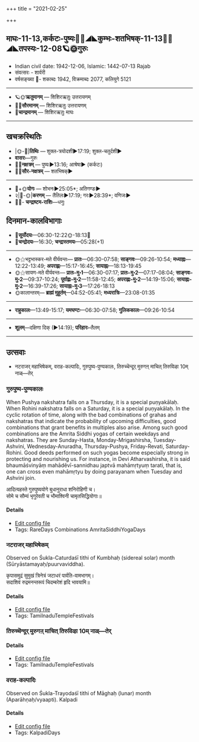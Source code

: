 +++
title = "2021-02-25"

+++
## माघः-11-13,कर्कटः-पुष्यः🌛🌌◢◣कुम्भः-शतभिषक्-11-13🌌🌞◢◣तपस्यः-12-08🪐🌞गुरुः
- Indian civil date: 1942-12-06, Islamic: 1442-07-13 Rajab
- संवत्सरः - शार्वरी
- वर्षसङ्ख्या 🌛- शकाब्दः 1942, विक्रमाब्दः 2077, कलियुगे 5121
___________________
- 🪐🌞**ऋतुमानम्** — शिशिरऋतुः उत्तरायणम्
- 🌌🌞**सौरमानम्** — शिशिरऋतुः उत्तरायणम्
- 🌛**चान्द्रमानम्** — शिशिरऋतुः माघः
___________________


## खचक्रस्थितिः
- |🌞-🌛|**तिथिः** — शुक्ल-त्रयोदशी►17:19; शुक्ल-चतुर्दशी►  
- **वासरः**—गुरुः  
- 🌌🌛**नक्षत्रम्** — पुष्यः►13:16; आश्रेषा► (कर्कटः)  
- 🌌🌞**सौर-नक्षत्रम्** — शतभिषक्►  
___________________
- 🌛+🌞**योगः** — शोभनः►25:05*; अतिगण्डः►  
- २|🌛-🌞|**करणम्** — तैतिलः►17:19; गरः►28:39*; वणिजः►  
- 🌌🌛- **चन्द्राष्टम-राशिः**—धनुः  


## दिनमान-कालविभागाः
- 🌅**सूर्योदयः**—06:30-12:22🌞️-18:13🌇  
- 🌛**चन्द्रोदयः**—16:30; **चन्द्रास्तमयः**—05:28(+1)  
___________________
- 🌞⚝भट्टभास्कर-मते वीर्यवन्तः— **प्रातः**—06:30-07:58; **साङ्गवः**—09:26-10:54; **मध्याह्नः**—12:22-13:49; **अपराह्णः**—15:17-16:45; **सायाह्नः**—18:13-19:45  
- 🌞⚝सायण-मते वीर्यवन्तः— **प्रातः-मु॰1**—06:30-07:17; **प्रातः-मु॰2**—07:17-08:04; **साङ्गवः-मु॰2**—09:37-10:24; **पूर्वाह्णः-मु॰2**—11:58-12:45; **अपराह्णः-मु॰2**—14:19-15:06; **सायाह्नः-मु॰2**—16:39-17:26; **सायाह्नः-मु॰3**—17:26-18:13  
- 🌞कालान्तरम्— **ब्राह्मं मुहूर्तम्**—04:52-05:41; **मध्यरात्रिः**—23:08-01:35  
___________________
- **राहुकालः**—13:49-15:17; **यमघण्टः**—06:30-07:58; **गुलिककालः**—09:26-10:54  
___________________
- **शूलम्**—दक्षिणा दिक् (►14:19); **परिहारः**–तैलम्  
___________________

## उत्सवाः
- नटराजर् महाभिषेकम्, वराह-कल्पादिः, गुरुपुष्य-पुण्यकालः, तिरुच्चॆन्दूर् मुरुगऩ् माचित् तिरुविऴा 10म् नाळ्—तेर्
### गुरुपुष्य-पुण्यकालः

When Pushya nakshatra falls on a Thursday, it is a special puṇyakālaḥ. When Rohini nakshatra falls on a Saturday, it is a special puṇyakālaḥ. In the cyclic rotation of time, along with the bad combinations of grahas and nakshatras that indicate the probability of upcoming difficulties, good combinations that grant benefits in multiples also arise. Among such good combinations are the Amrita Siddhi yogas of certain weekdays and nakshatras. They are Sunday-Hasta, Monday-Mrigashirsha, Tuesday-Ashvini, Wednesday-Anuradha, Thursday-Pushya, Friday-Revati, Saturday-Rohini. Good deeds performed on such yogas become especially strong in protecting and nourishing us.
For instance, in Devi Atharvashirsha, it is said bhaumāśvinyāṃ mahādêvī-sannidhau japtvā mahāmṛtyuṃ tarati, that is, one can cross even mahāmṛtyu by doing parayanam when Tuesday and Ashvini join.

आदित्यहस्ते गुरुपुष्ययोगे बुधानुराधा शनिरोहिणी च।  
सोमे च सौम्यं भृगुरेवती च भौमाश्विनी चामृतसिद्धियोगाः॥



#### Details
- [Edit config file](https://github.com/jyotisham/adyatithi/tree/master/time_focus/amrita-siddhi/description_only/gurupuSya-puNyakAlaH.toml)
- Tags: RareDays Combinations AmritaSiddhiYogaDays


### नटराजर् महाभिषेकम्

Observed on Śukla-Caturdaśī tithi of Kumbhaḥ (sidereal solar) month (Sūryāstamayaḥ/puurvaviddha). 

कृपासमुद्रं सुमुखं त्रिनेत्रं जटाधरं पार्वति-वामभागम्।  
सदाशिवं रुद्रमनन्तरूपं चिदम्बरेशं हृदि भावयामि॥



#### Details
- [Edit config file](https://github.com/jyotisham/adyatithi/tree/master/temples/Tamil/sidereal_solar_month/tithi/11/14/naTarAjar%20mahAbhiSEkam~6.toml)
- Tags: TamilnaduTempleFestivals


### तिरुच्चॆन्दूर् मुरुगऩ् माचित् तिरुविऴा 10म् नाळ्—तेर्



#### Details
- [Edit config file](https://github.com/jyotisham/adyatithi/tree/master/temples/Tamil/relative_event/tiruccendUr%20mAcit%20tiruvizhA%20nir2aivu/offset__-2/tiruccendUr%20murugan2%20mAcit%20tiruvizhA%20%23%2310%23%23m%20nAL%E2%80%94tEr.toml)
- Tags: TamilnaduTempleFestivals


### वराह-कल्पादिः

Observed on Śukla-Trayodaśī tithi of Māghaḥ (lunar) month (Aparāhṇaḥ/vyaapti). Kalpadi

#### Details
- [Edit config file](https://github.com/jyotisham/adyatithi/tree/master/time_focus/yugAdiH/lunar_month/tithi/11/13/varAha-kalpAdiH.toml)
- Tags: KalpadiDays


